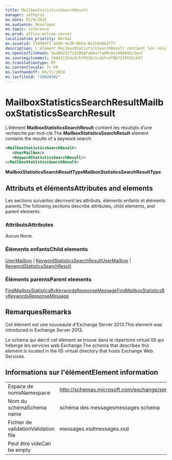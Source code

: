 ```yaml
---
title: MailboxStatisticsSearchResult
manager: sethgros
ms.date: 03/9/2015
ms.audience: Developer
ms.topic: reference
ms.prod: office-online-server
localization_priority: Normal
ms.assetid: 73499df7-3d50-4e39-895d-6e15dd8b2777
description: L’élément MailboxStatisticsSearchResult contient les résultats d’une recherche par mot-clé.
ms.openlocfilehash: 5b40622cf15596d7ab8a7fa09c9a1998092c3ee7
ms.sourcegitcommit: 34041125dc8c5f993b21cebfc4f8b72f0fd2cb6f
ms.translationtype: MT
ms.contentlocale: fr-FR
ms.lasthandoff: 06/11/2018
ms.locfileid: "19828302"
---
```

# <a name="mailboxstatisticssearchresult"></a><span data-ttu-id="a69f1-103">MailboxStatisticsSearchResult</span><span class="sxs-lookup"><span data-stu-id="a69f1-103">MailboxStatisticsSearchResult</span></span>

<span data-ttu-id="a69f1-104">L’élément **MailboxStatisticsSearchResult** contient les résultats d’une recherche par mot-clé.</span><span class="sxs-lookup"><span data-stu-id="a69f1-104">The **MailboxStatisticsSearchResult** element contains the results of a keyword search.</span></span> 
  
```XML
<MailboxStatisticsSearchResult>
   <UserMailbox/>
   <KeywordStatisticsSearchResult/>
</MailboxStatisticsSearchResult>
```

<span data-ttu-id="a69f1-105">**MailboxStatisticsSearchResultType**</span><span class="sxs-lookup"><span data-stu-id="a69f1-105">**MailboxStatisticsSearchResultType**</span></span>

## <a name="attributes-and-elements"></a><span data-ttu-id="a69f1-106">Attributs et éléments</span><span class="sxs-lookup"><span data-stu-id="a69f1-106">Attributes and elements</span></span>

<span data-ttu-id="a69f1-107">Les sections suivantes décrivent les attributs, éléments enfants et éléments parents.</span><span class="sxs-lookup"><span data-stu-id="a69f1-107">The following sections describe attributes, child elements, and parent elements.</span></span>
  
### <a name="attributes"></a><span data-ttu-id="a69f1-108">Attributs</span><span class="sxs-lookup"><span data-stu-id="a69f1-108">Attributes</span></span>

<span data-ttu-id="a69f1-109">Aucun.</span><span class="sxs-lookup"><span data-stu-id="a69f1-109">None.</span></span>
  
### <a name="child-elements"></a><span data-ttu-id="a69f1-110">Éléments enfants</span><span class="sxs-lookup"><span data-stu-id="a69f1-110">Child elements</span></span>

<span data-ttu-id="a69f1-111">[UserMailbox](usermailbox.md) | [KeywordStatisticsSearchResult](keywordstatisticssearchresult.md)</span><span class="sxs-lookup"><span data-stu-id="a69f1-111">[UserMailbox](usermailbox.md) | [KeywordStatisticsSearchResult](keywordstatisticssearchresult.md)</span></span>
  
### <a name="parent-elements"></a><span data-ttu-id="a69f1-112">Éléments parents</span><span class="sxs-lookup"><span data-stu-id="a69f1-112">Parent elements</span></span>

[<span data-ttu-id="a69f1-113">FindMailboxStatisticsByKeywordsResponseMessage</span><span class="sxs-lookup"><span data-stu-id="a69f1-113">FindMailboxStatisticsByKeywordsResponseMessage</span></span>](findmailboxstatisticsbykeywordsresponsemessage.md)
  
## <a name="remarks"></a><span data-ttu-id="a69f1-114">Remarques</span><span class="sxs-lookup"><span data-stu-id="a69f1-114">Remarks</span></span>

<span data-ttu-id="a69f1-115">Cet élément est une nouveauté d'Exchange Server 2013.</span><span class="sxs-lookup"><span data-stu-id="a69f1-115">This element was introduced in Exchange Server 2013.</span></span>
  
<span data-ttu-id="a69f1-116">Le schéma qui décrit cet élément se trouve dans le répertoire virtuel IIS qui héberge les services web Exchange.</span><span class="sxs-lookup"><span data-stu-id="a69f1-116">The schema that describes this element is located in the IIS virtual directory that hosts Exchange Web Services.</span></span>
  
## <a name="element-information"></a><span data-ttu-id="a69f1-117">Informations sur l'élément</span><span class="sxs-lookup"><span data-stu-id="a69f1-117">Element information</span></span>

|||
|:-----|:-----|
|<span data-ttu-id="a69f1-118">Espace de noms</span><span class="sxs-lookup"><span data-stu-id="a69f1-118">Namespace</span></span>  <br/> |http://schemas.microsoft.com/exchange/services/2006/messages  <br/> |
|<span data-ttu-id="a69f1-119">Nom du schéma</span><span class="sxs-lookup"><span data-stu-id="a69f1-119">Schema name</span></span>  <br/> |<span data-ttu-id="a69f1-120">schéma des messages</span><span class="sxs-lookup"><span data-stu-id="a69f1-120">messages schema</span></span>  <br/> |
|<span data-ttu-id="a69f1-121">Fichier de validation</span><span class="sxs-lookup"><span data-stu-id="a69f1-121">Validation file</span></span>  <br/> |<span data-ttu-id="a69f1-122">messages.xsd</span><span class="sxs-lookup"><span data-stu-id="a69f1-122">messages.xsd</span></span>  <br/> |
|<span data-ttu-id="a69f1-123">Peut être vide</span><span class="sxs-lookup"><span data-stu-id="a69f1-123">Can be empty</span></span>  <br/> ||
   


